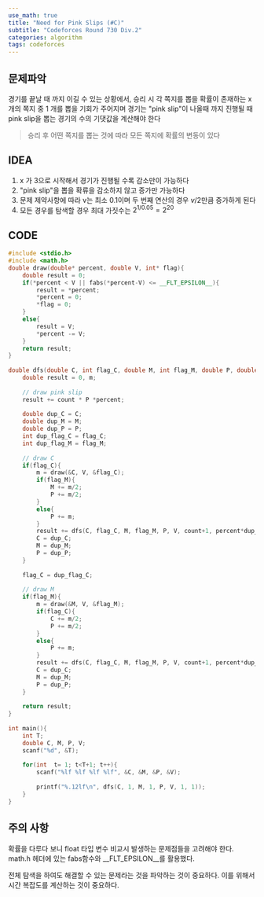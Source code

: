```yaml
---
use_math: true
title: "Need for Pink Slips (#C)"
subtitle: "Codeforces Round 730 Div.2"
categories: algorithm
tags: codeforces
---
```


## 문제파악

경기를 끝날 때 까지 이길 수 있는 상황에서, 승리 시 각 쪽지를 뽑을 확률이 존재하는 x 개의 쪽지 중 1 개를 뽑을 기회가 주어지며  경기는 "pink slip"이 나올때 까지 진행될 때 pink slip을 뽑는 경기의 수의 기댓값을 계산해야 한다

> 승리 후 어떤 쪽지를 뽑는 것에 따라 모든 쪽지에 확률의 변동이 있다

## IDEA

1. x 가 3으로 시작해서 경기가 진행될 수록 감소만이 가능하다
2. "pink slip"을 뽑을 확류을 감소하지 않고 증가만 가능하다
3. 문제 제약사항에 따라 v는 최소 0.1이며 두 번째 연산의 경우 $v/2$만큼 증가하게 된다
4. 모든 경우를 탐색할 경우 최대 가짓수는 $2^{1/0.05} = 2^{20}$​


## CODE

```c++
#include <stdio.h>
#include <math.h>
double draw(double* percent, double V, int* flag){
    double result = 0;
    if(*percent < V || fabs(*percent-V) <= __FLT_EPSILON__){
        result = *percent;
        *percent = 0;
        *flag = 0;
    }
    else{
        result = V;
        *percent -= V;
    }
    return result;
}
 
double dfs(double C, int flag_C, double M, int flag_M, double P, double V, int count, double percent){
    double result = 0, m;
 
    // draw pink slip
    result += count * P *percent;
 
    double dup_C = C;
    double dup_M = M;
    double dup_P = P;
    int dup_flag_C = flag_C;
    int dup_flag_M = flag_M;
 
    // draw C
    if(flag_C){
        m = draw(&C, V, &flag_C);
        if(flag_M){
            M += m/2;
            P += m/2;
        }
        else{
            P += m;
        }
        result += dfs(C, flag_C, M, flag_M, P, V, count+1, percent*dup_C);
        C = dup_C;
        M = dup_M;
        P = dup_P;
    }
 
    flag_C = dup_flag_C;
 
    // draw M
    if(flag_M){
        m = draw(&M, V, &flag_M);
        if(flag_C){
            C += m/2;
            P += m/2;
        }
        else{
            P += m;
        }
        result += dfs(C, flag_C, M, flag_M, P, V, count+1, percent*dup_M);
        C = dup_C;
        M = dup_M;
        P = dup_P;
    }
 
    return result;
}
 
int main(){
    int T;
    double C, M, P, V;
    scanf("%d", &T);
 
    for(int  t= 1; t<T+1; t++){
        scanf("%lf %lf %lf %lf", &C, &M, &P, &V);
 
        printf("%.12lf\n", dfs(C, 1, M, 1, P, V, 1, 1));
    }
}
```



## 주의 사항

확률을 다루다 보니 float 타입 변수 비교시 발생하는 문제점들을 고려해야 한다. math.h 헤더에 있는 fabs함수와 __FLT_EPSILON__를 활용했다.

전체 탐색을 하여도 해결할 수 있는 문제라는 것을 파악하는 것이 중요하다. 이를 위해서 시간 복잡도를 계산하는 것이 중요하다.